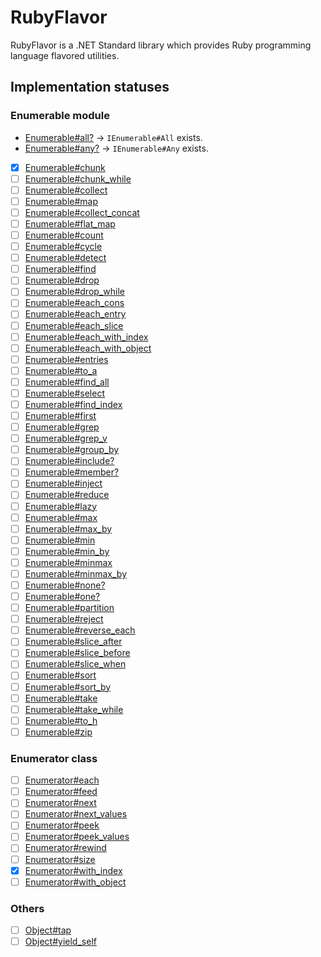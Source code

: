 # RubyFlavor

RubyFlavor is a .NET Standard library which provides Ruby programming language flavored utilities.

## Implementation statuses

### Enumerable module

- [Enumerable#all?](https://docs.ruby-lang.org/ja/latest/method/Enumerable/i/all?.html) -> `IEnumerable#All` exists.
- [Enumerable#any?](https://docs.ruby-lang.org/ja/latest/method/Enumerable/i/any?.html) -> `IEnumerable#Any` exists.
- [X] [Enumerable#chunk](https://docs.ruby-lang.org/ja/latest/method/Enumerable/i/chunk.html)
- [ ] [Enumerable#chunk_while](https://docs.ruby-lang.org/ja/latest/method/Enumerable/i/chunk_while.html)
- [ ] [Enumerable#collect](https://docs.ruby-lang.org/ja/latest/method/Enumerable/i/collect.html)
- [ ] [Enumerable#map](https://docs.ruby-lang.org/ja/latest/method/Enumerable/i/map.html)
- [ ] [Enumerable#collect_concat](https://docs.ruby-lang.org/ja/latest/method/Enumerable/i/collect_concat.html)
- [ ] [Enumerable#flat_map](https://docs.ruby-lang.org/ja/latest/method/Enumerable/i/flat_map.html)
- [ ] [Enumerable#count](https://docs.ruby-lang.org/ja/latest/method/Enumerable/i/count.html)
- [ ] [Enumerable#cycle](https://docs.ruby-lang.org/ja/latest/method/Enumerable/i/cycle.html)
- [ ] [Enumerable#detect](https://docs.ruby-lang.org/ja/latest/method/Enumerable/i/detect.html)
- [ ] [Enumerable#find](https://docs.ruby-lang.org/ja/latest/method/Enumerable/i/find.html)
- [ ] [Enumerable#drop](https://docs.ruby-lang.org/ja/latest/method/Enumerable/i/drop.html)
- [ ] [Enumerable#drop_while](https://docs.ruby-lang.org/ja/latest/method/Enumerable/i/drop_while.html)
- [ ] [Enumerable#each_cons](https://docs.ruby-lang.org/ja/latest/method/Enumerable/i/each_cons.html)
- [ ] [Enumerable#each_entry](https://docs.ruby-lang.org/ja/latest/method/Enumerable/i/each_entry.html)
- [ ] [Enumerable#each_slice](https://docs.ruby-lang.org/ja/latest/method/Enumerable/i/each_slice.html)
- [ ] [Enumerable#each_with_index](https://docs.ruby-lang.org/ja/latest/method/Enumerable/i/each_with_index.html)
- [ ] [Enumerable#each_with_object](https://docs.ruby-lang.org/ja/latest/method/Enumerable/i/each_with_object.html)
- [ ] [Enumerable#entries](https://docs.ruby-lang.org/ja/latest/method/Enumerable/i/entries.html)
- [ ] [Enumerable#to_a](https://docs.ruby-lang.org/ja/latest/method/Enumerable/i/to_a.html)
- [ ] [Enumerable#find_all](https://docs.ruby-lang.org/ja/latest/method/Enumerable/i/find_all.html)
- [ ] [Enumerable#select](https://docs.ruby-lang.org/ja/latest/method/Enumerable/i/select.html)
- [ ] [Enumerable#find_index](https://docs.ruby-lang.org/ja/latest/method/Enumerable/i/find_index.html)
- [ ] [Enumerable#first](https://docs.ruby-lang.org/ja/latest/method/Enumerable/i/first.html)
- [ ] [Enumerable#grep](https://docs.ruby-lang.org/ja/latest/method/Enumerable/i/grep.html)
- [ ] [Enumerable#grep_v](https://docs.ruby-lang.org/ja/latest/method/Enumerable/i/grep_v.html)
- [ ] [Enumerable#group_by](https://docs.ruby-lang.org/ja/latest/method/Enumerable/i/group_by.html)
- [ ] [Enumerable#include?](https://docs.ruby-lang.org/ja/latest/method/Enumerable/i/include?.html)
- [ ] [Enumerable#member?](https://docs.ruby-lang.org/ja/latest/method/Enumerable/i/member?.html)
- [ ] [Enumerable#inject](https://docs.ruby-lang.org/ja/latest/method/Enumerable/i/inject.html)
- [ ] [Enumerable#reduce](https://docs.ruby-lang.org/ja/latest/method/Enumerable/i/reduce.html)
- [ ] [Enumerable#lazy](https://docs.ruby-lang.org/ja/latest/method/Enumerable/i/lazy.html)
- [ ] [Enumerable#max](https://docs.ruby-lang.org/ja/latest/method/Enumerable/i/max.html)
- [ ] [Enumerable#max_by](https://docs.ruby-lang.org/ja/latest/method/Enumerable/i/max_by.html)
- [ ] [Enumerable#min](https://docs.ruby-lang.org/ja/latest/method/Enumerable/i/min.html)
- [ ] [Enumerable#min_by](https://docs.ruby-lang.org/ja/latest/method/Enumerable/i/min_by.html)
- [ ] [Enumerable#minmax](https://docs.ruby-lang.org/ja/latest/method/Enumerable/i/minmax.html)
- [ ] [Enumerable#minmax_by](https://docs.ruby-lang.org/ja/latest/method/Enumerable/i/minmax_by.html)
- [ ] [Enumerable#none?](https://docs.ruby-lang.org/ja/latest/method/Enumerable/i/none?.html)
- [ ] [Enumerable#one?](https://docs.ruby-lang.org/ja/latest/method/Enumerable/i/one?.html)
- [ ] [Enumerable#partition](https://docs.ruby-lang.org/ja/latest/method/Enumerable/i/partition.html)
- [ ] [Enumerable#reject](https://docs.ruby-lang.org/ja/latest/method/Enumerable/i/reject.html)
- [ ] [Enumerable#reverse_each](https://docs.ruby-lang.org/ja/latest/method/Enumerable/i/reverse_each.html)
- [ ] [Enumerable#slice_after](https://docs.ruby-lang.org/ja/latest/method/Enumerable/i/slice_after.html)
- [ ] [Enumerable#slice_before](https://docs.ruby-lang.org/ja/latest/method/Enumerable/i/slice_before.html)
- [ ] [Enumerable#slice_when](https://docs.ruby-lang.org/ja/latest/method/Enumerable/i/slice_when.html)
- [ ] [Enumerable#sort](https://docs.ruby-lang.org/ja/latest/method/Enumerable/i/sort.html)
- [ ] [Enumerable#sort_by](https://docs.ruby-lang.org/ja/latest/method/Enumerable/i/sort_by.html)
- [ ] [Enumerable#take](https://docs.ruby-lang.org/ja/latest/method/Enumerable/i/take.html)
- [ ] [Enumerable#take_while](https://docs.ruby-lang.org/ja/latest/method/Enumerable/i/take_while.html)
- [ ] [Enumerable#to_h](https://docs.ruby-lang.org/ja/latest/method/Enumerable/i/to_h.html)
- [ ] [Enumerable#zip](https://docs.ruby-lang.org/ja/latest/method/Enumerable/i/zip.html)

### Enumerator class

- [ ] [Enumerator#each](https://docs.ruby-lang.org/ja/latest/method/Enumerator/i/each.html)
- [ ] [Enumerator#feed](https://docs.ruby-lang.org/ja/latest/method/Enumerator/i/feed.html)
- [ ] [Enumerator#next](https://docs.ruby-lang.org/ja/latest/method/Enumerator/i/next.html)
- [ ] [Enumerator#next_values](https://docs.ruby-lang.org/ja/latest/method/Enumerator/i/next_values.html)
- [ ] [Enumerator#peek](https://docs.ruby-lang.org/ja/latest/method/Enumerator/i/peek.html)
- [ ] [Enumerator#peek_values](https://docs.ruby-lang.org/ja/latest/method/Enumerator/i/peek_values.html)
- [ ] [Enumerator#rewind](https://docs.ruby-lang.org/ja/latest/method/Enumerator/i/rewind.html)
- [ ] [Enumerator#size](https://docs.ruby-lang.org/ja/latest/method/Enumerator/i/size.html)
- [X] [Enumerator#with_index](https://docs.ruby-lang.org/ja/latest/method/Enumerator/i/with_index.html)
- [ ] [Enumerator#with_object](https://docs.ruby-lang.org/ja/latest/method/Enumerator/i/with_object.html)

### Others

- [ ] [Object#tap](https://docs.ruby-lang.org/ja/latest/method/Object/i/tap.html)
- [ ] [Object#yield_self](https://docs.ruby-lang.org/ja/latest/method/Object/i/yield_self.html)
